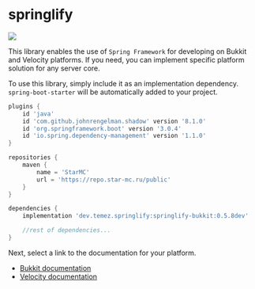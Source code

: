 # springlify

  <a href="https://github.com/dzikoysk/reposilite/releases">
   <img src="https://repo.star-mc.ru/api/badge/latest/public/dev/temez/springlify/springlify-bukkit?color=40c14a&name=Lastest version&prefix=v" />
  </a>

This library enables the use of `Spring Framework` for developing on Bukkit and Velocity platforms.
If you need, you can implement specific platform solution for any server core.

To use this library, simply include it as an implementation dependency.
`spring-boot-starter` will be automatically added to your project.

```groovy
plugins {
    id 'java'
    id 'com.github.johnrengelman.shadow' version '8.1.0'
    id 'org.springframework.boot' version '3.0.4'
    id 'io.spring.dependency-management' version '1.1.0'
}

repositories {
    maven {
        name = 'StarMC'
        url = 'https://repo.star-mc.ru/public'
    }
}

dependencies {
    implementation 'dev.temez.springlify:springlify-bukkit:0.5.8dev'

    //rest of dependencies...
}
```

Next, select a link to the documentation for your platform.
- [Bukkit documentation](/springlify-bukkit/README.md)
- [Velocity documentation](/springlify-velocity/README.md)

